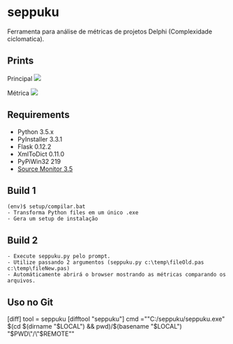 # seppuku
Ferramenta para análise de métricas de projetos Delphi (Complexidade ciclomatica).

## Prints
  Principal
  ![](https://github.com/ricardotondello/seppuku/blob/master/prints/img1.png)
  
  Métrica
  ![](https://github.com/ricardotondello/seppuku/blob/master/prints/img2.png)
  
## Requirements

  * Python 3.5.x
  * PyInstaller 3.3.1
  * Flask 0.12.2
  * XmlToDict 0.11.0
  * PyPiWin32 219
  * [Source Monitor 3.5](http://www.campwoodsw.com/sourcemonitor.html)

## Build 1

    (env)$ setup/compilar.bat
    - Transforma Python files em um único .exe
    - Gera um setup de instalação
   
## Build 2
    - Execute seppuku.py pelo prompt.
    - Utilize passando 2 argumentos (seppuku.py c:\temp\fileOld.pas c:\temp\fileNew.pas)
    - Automáticamente abrirá o browser mostrando as métricas comparando os arquivos.
    
## Uso no Git

  [diff]
      tool = seppuku
  [difftool "seppuku"]
      cmd ="\"C:/seppuku/seppuku.exe\" $(cd $(dirname "$LOCAL") && pwd)/$(basename "$LOCAL") \"$PWD\"/\"$REMOTE\""
